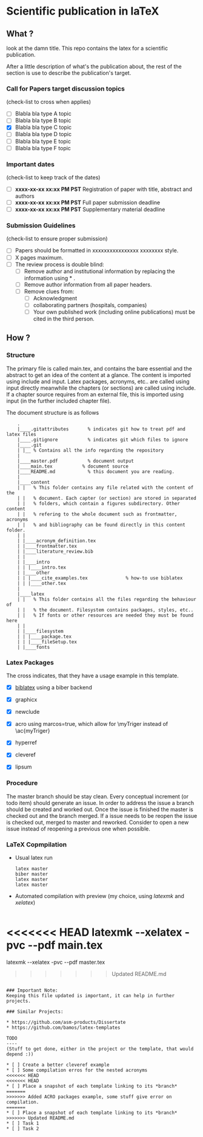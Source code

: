 Scientific publication in laTeX
===============================

What ?
------
look at the damn title. This repo contains the latex for a scientific publication.

After a little description of what's the publication about, the rest of the section
is use to describe the publication's target.

### Call for Papers target discussion topics
(check-list to cross when applies)

* [ ] Blabla bla type A topic
* [ ] Blabla bla type B topic
* [x] Blabla bla type C topic
* [ ] Blabla bla type D topic
* [ ] Blabla bla type E topic
* [ ] Blabla bla type F topic

### Important dates
(check-list to keep track of the dates)

* [ ] **xxxx-xx-xx xx:xx PM PST** Registration of paper with title, abstract and authors
* [ ] **xxxx-xx-xx xx:xx PM PST** Full paper submission deadline
* [ ] **xxxx-xx-xx xx:xx PM PST** Supplementary material deadline

### Submission Guidelines 
(check-list to ensure proper submission)

* [ ] Papers should be formatted in xxxxxxxxxxxxxxxx xxxxxxxx style.
* [ ] X pages maximum.
* [ ] The review process is double blind:
  * [ ] Remove author and institutional information by replacing the information using * .
  * [ ] Remove author information from all paper headers.
  * [ ] Remove clues from:
    * [ ] Acknowledgment
    * [ ] collaborating partners (hospitals, companies)
    * [ ] Your own published work (including online publications) must be cited in the third person.

How ?
-----

### Structure
The primary file is called main.tex, and contains the bare essential and the abstract to get an idea of the content at a glance. The content is imported using include and input. Latex packages, acronyms, etc.. are called using input directly meanwhile the chapters (or sections) are called using include. If a chapter source requires from an external file, this is imported using input (in the further included chapter file).

The document structure is as follows
```
    .
    |____.gitattributes       % indicates git how to treat pdf and latex files
    |____.gitignore           % indicates git which files to ignore
    |____.git
    | |__ % Contains all the info regarding the repository
    |
    |____master.pdf           % document output
    |____main.tex           % document source
    |____README.md            % this document you are reading.
    |
    |____content
    | |   % This folder contains any file related with the content of the
    | |   % document. Each capter (or section) are stored in separated
    | |   % folders, which contain a figures subdirectory. Other content
    | |   % refering to the whole document such as frontmatter, acronyms
    | |   % and bibliography can be found directly in this content folder.
    | |
    | |____acronym_definition.tex
    | |____frontmatter.tex
    | |____literature_review.bib
    | |
    | |____intro
    | | |____intro.tex
    | |____other
    | | |____cite_examples.tex              % how-to use biblatex
    | | |____other.tex
    |
    |____latex
    | |   % This folder contains all the files regarding the behaviour of
    | |   % the document. Filesystem contains packages, styles, etc..
    | |   % If fonts or other resources are needed they must be found here
    | |
    | |____filesystem
    | | |____package.tex
    | | |____fileSetup.tex
    | |____fonts
```

### Latex Packages
The cross indicates, that they have a usage example in this template.

* [x] [biblatex](http://www.ctan.org/pkg/biblatex) using a biber backend
* [x] graphicx
* [x] newclude
* [x] acro using marcos=true, which allow for \myTriger instead of \ac{myTriger}
* [x] hyperref
* [x] cleveref
* [x] lipsum


### Procedure
The master branch should be stay clean. Every conceptual increment (or todo item) should generate an issue. In order to address the issue a branch should be created and worked out. Once the issue is finished the master is checked out and the branch merged. If a issue needs to be reopen the issue is checked out, merged to master and reworked. Consider to open a new issue instead of reopening a previous one when possible.

### LaTeX Copmpilation

* Usual latex run

  ```
  latex master
  biber master
  latex master
  latex master
  ```

* Automated compilation with preview (my choice, using *latexmk* and *xelatex*)

  ```
<<<<<<< HEAD
  latexmk --xelatex -pvc --pdf main.tex
=======
  latexmk --xelatex -pvc --pdf master.tex
>>>>>>> Updated README.md
  ```

### Important Note:
Keeping this file updated is important, it can help in further projects.

### Similar Projects:

* https://github.com/asm-products/Dissertate
* https://github.com/bamos/latex-templates

TODO
----
(Stuff to get done, either in the project or the template, that would depend :))

* [ ] Create a better cleveref example
* [ ] Some compilation erros for the nested acronyms
<<<<<<< HEAD
<<<<<<< HEAD
* [ ] Place a snapshot of each template linking to its *branch*
=======
>>>>>>> Added ACRO packages example, some stuff give error on compilation.
=======
* [ ] Place a snapshot of each template linking to its *branch*
>>>>>>> Updated README.md
* [ ] Task 1
* [ ] Task 2

